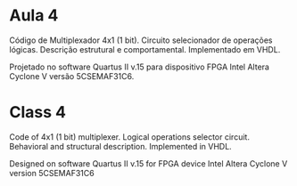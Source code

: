 # Aula 4

Código de Multiplexador 4x1 (1 bit). Circuito selecionador de operações lógicas. Descrição estrutural e comportamental. Implementado em VHDL.

Projetado no software Quartus II v.15 para dispositivo FPGA Intel Altera Cyclone V versão 5CSEMAF31C6.

# Class 4

Code of 4x1 (1 bit) multiplexer. Logical operations selector circuit. Behavioral and structural description. Implemented in VHDL.

Designed on software Quartus II v.15 for FPGA device Intel Altera Cyclone V version 5CSEMAF31C6

